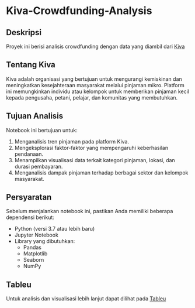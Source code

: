 # Kiva-Crowdfunding-Analysis

## Deskripsi
Proyek ini berisi analisis crowdfunding dengan data yang diambil dari [Kiva](https://www.kaggle.com/datasets/kiva/data-science-for-good-kiva-crowdfunding)

## Tentang Kiva
Kiva adalah organisasi yang bertujuan untuk mengurangi kemiskinan dan meningkatkan kesejahteraan masyarakat melalui pinjaman mikro. Platform ini memungkinkan individu atau kelompok untuk memberikan pinjaman kecil kepada pengusaha, petani, pelajar, dan komunitas yang membutuhkan.

## Tujuan Analisis
Notebook ini bertujuan untuk:
1. Menganalisis tren pinjaman pada platform Kiva.
2. Mengeksplorasi faktor-faktor yang mempengaruhi keberhasilan pendanaan.
3. Menampilkan visualisasi data terkait kategori pinjaman, lokasi, dan durasi pembayaran.
4. Menganalisis dampak pinjaman terhadap berbagai sektor dan kelompok masyarakat.

## Persyaratan
Sebelum menjalankan notebook ini, pastikan Anda memiliki beberapa dependensi berikut:
- Python (versi 3.7 atau lebih baru)
- Jupyter Notebook
- Library yang dibutuhkan:
  - Pandas
  - Matplotlib
  - Seaborn
  - NumPy

## Tableu
Untuk analisis dan visualisasi lebih lanjut dapat dilihat pada [Tableu](https://public.tableau.com/views/Kiva_orgCrowdfundingAnalysis/KivaAnalysisDashboard?:language=en-US&publish=yes&:sid=&:redirect=auth&:display_count=n&:origin=viz_share_link)


